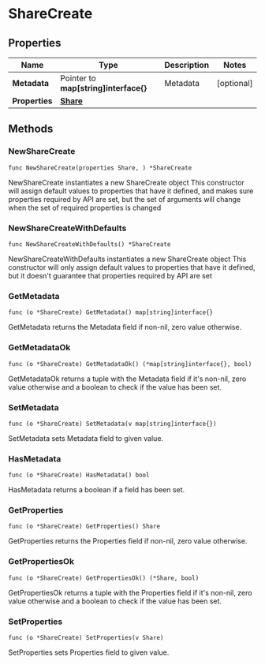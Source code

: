 # ShareCreate

## Properties

|Name | Type | Description | Notes|
|------------ | ------------- | ------------- | -------------|
|**Metadata** | Pointer to **map[string]interface{}** | Metadata | [optional] |
|**Properties** | [**Share**](Share.md) |  | |

## Methods

### NewShareCreate

`func NewShareCreate(properties Share, ) *ShareCreate`

NewShareCreate instantiates a new ShareCreate object
This constructor will assign default values to properties that have it defined,
and makes sure properties required by API are set, but the set of arguments
will change when the set of required properties is changed

### NewShareCreateWithDefaults

`func NewShareCreateWithDefaults() *ShareCreate`

NewShareCreateWithDefaults instantiates a new ShareCreate object
This constructor will only assign default values to properties that have it defined,
but it doesn't guarantee that properties required by API are set

### GetMetadata

`func (o *ShareCreate) GetMetadata() map[string]interface{}`

GetMetadata returns the Metadata field if non-nil, zero value otherwise.

### GetMetadataOk

`func (o *ShareCreate) GetMetadataOk() (*map[string]interface{}, bool)`

GetMetadataOk returns a tuple with the Metadata field if it's non-nil, zero value otherwise
and a boolean to check if the value has been set.

### SetMetadata

`func (o *ShareCreate) SetMetadata(v map[string]interface{})`

SetMetadata sets Metadata field to given value.

### HasMetadata

`func (o *ShareCreate) HasMetadata() bool`

HasMetadata returns a boolean if a field has been set.

### GetProperties

`func (o *ShareCreate) GetProperties() Share`

GetProperties returns the Properties field if non-nil, zero value otherwise.

### GetPropertiesOk

`func (o *ShareCreate) GetPropertiesOk() (*Share, bool)`

GetPropertiesOk returns a tuple with the Properties field if it's non-nil, zero value otherwise
and a boolean to check if the value has been set.

### SetProperties

`func (o *ShareCreate) SetProperties(v Share)`

SetProperties sets Properties field to given value.



